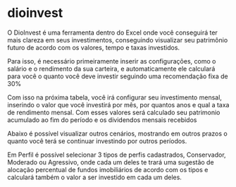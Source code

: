 # dioinvest

O DioInvest é uma ferramenta dentro do Excel onde você conseguirá ter mais clareza em seus investimentos, conseguindo visualizar seu patrimônio futuro de acordo com os valores, tempo e taxas investidos. 

Para isso, é necessário primeiramente inserir as configurações, como o salário e o rendimento da sua carteira, e automaticamente ele calculará para você o quanto você deve investir seguindo uma recomendação fixa de 30%

Com isso na próxima tabela, você irá configurar seu investimento mensal, inserindo o valor que você investirá por mês, por quantos anos e qual a taxa de rendimento mensal. 
Com esses valores será calculado seu patrimonio acumulado ao fim do período e os dividendos mensais recebidos 

Abaixo é possível visualizar outros cenários, mostrando em outros prazos o quanto você terá se continuar investindo por outros períodos. 

Em Perfil é possível selecionar 3 tipos de perfis cadastrados, Conservador, Moderado ou Agressivo, onde cada um deles te trará uma sugestão de alocação percentual de fundos imobiliários de acordo com os tipos e calculará também o valor a ser investido em cada um deles.
